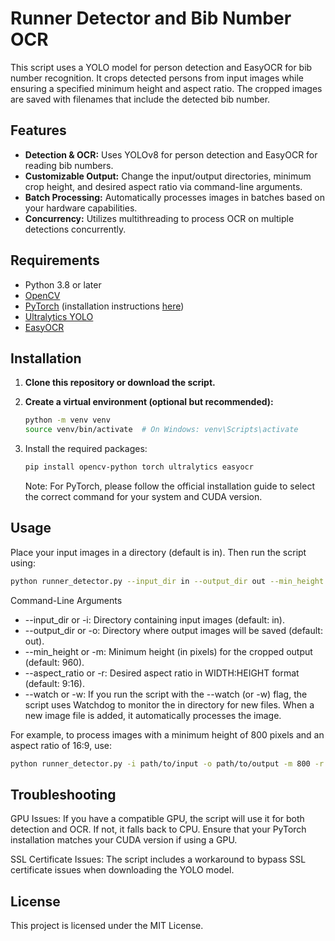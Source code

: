 # Runner Detector and Bib Number OCR

This script uses a YOLO model for person detection and EasyOCR for bib number recognition. It crops detected persons from input images while ensuring a specified minimum height and aspect ratio. The cropped images are saved with filenames that include the detected bib number.

## Features

- **Detection & OCR:** Uses YOLOv8 for person detection and EasyOCR for reading bib numbers.
- **Customizable Output:** Change the input/output directories, minimum crop height, and desired aspect ratio via command-line arguments.
- **Batch Processing:** Automatically processes images in batches based on your hardware capabilities.
- **Concurrency:** Utilizes multithreading to process OCR on multiple detections concurrently.

## Requirements

- Python 3.8 or later
- [OpenCV](https://pypi.org/project/opencv-python/)
- [PyTorch](https://pytorch.org/) (installation instructions [here](https://pytorch.org/get-started/locally/))
- [Ultralytics YOLO](https://pypi.org/project/ultralytics/)
- [EasyOCR](https://pypi.org/project/easyocr/)

## Installation

1. **Clone this repository or download the script.**

2. **Create a virtual environment (optional but recommended):**

   ```bash
   python -m venv venv
   source venv/bin/activate  # On Windows: venv\Scripts\activate
    ```
3. Install the required packages:
    ```bash
   pip install opencv-python torch ultralytics easyocr
    ```
   Note: For PyTorch, please follow the official installation guide to select the correct command for your system and CUDA version.

## Usage
Place your input images in a directory (default is in). Then run the script using:
```bash
python runner_detector.py --input_dir in --output_dir out --min_height 960 --aspect_ratio 9:16
```

Command-Line Arguments
- --input_dir or -i: Directory containing input images (default: in).
- --output_dir or -o: Directory where output images will be saved (default: out).
- --min_height or -m: Minimum height (in pixels) for the cropped output (default: 960).
- --aspect_ratio or -r: Desired aspect ratio in WIDTH:HEIGHT format (default: 9:16).
- --watch or -w: If you run the script with the --watch (or -w) flag, the script uses Watchdog to monitor the in directory for new files. When a new image file is added, it automatically processes the image.

For example, to process images with a minimum height of 800 pixels and an aspect ratio of 16:9, use:

```bash
python runner_detector.py -i path/to/input -o path/to/output -m 800 -r 16:9
```

## Troubleshooting
GPU Issues:
If you have a compatible GPU, the script will use it for both detection and OCR. If not, it falls back to CPU. Ensure that your PyTorch installation matches your CUDA version if using a GPU.

SSL Certificate Issues:
The script includes a workaround to bypass SSL certificate issues when downloading the YOLO model.

## License
This project is licensed under the MIT License.